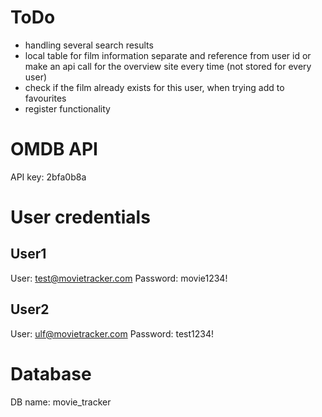 
# ToDo
- handling several search results
- local table for film information separate and reference from user id or make an api call for the overview site every time (not stored for every user)
- check if the film already exists for this user, when trying add to favourites
- register functionality

# OMDB API
API key: 2bfa0b8a

# User credentials
## User1
User: test@movietracker.com
Password: movie1234!

## User2
User: ulf@movietracker.com
Password: test1234!

# Database
DB name: movie_tracker






